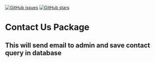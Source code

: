 [![GitHub issues](https://img.shields.io/github/issues/pouya-parsaei/contact-us-package)](https://github.com/pouya-parsaei/contact-us-package/issues)
[![GitHub stars](https://img.shields.io/github/stars/pouya-parsaei/contact-us-package)](https://github.com/pouya-parsaei/contact-us-package/stargazers)
# Contact Us Package
## This will send email to admin and save contact query in database
